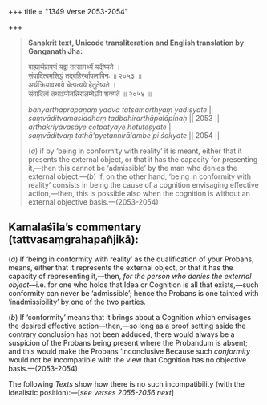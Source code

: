 +++
title = "1349 Verse 2053-2054"

+++
> **Sanskrit text, Unicode transliteration and English translation by Ganganath Jha:** 
>
> बाह्यार्थप्रापणं यद्वा तत्सामर्थ्यं यदीष्यते ।  
> संवादित्वमसिद्धं तद्बहिरर्थापलापिनः ॥ २०५३ ॥  
> अर्थक्रियावसाये चेत्पत्यये हेतुतेष्यते ।  
> संवादित्वं तथाऽप्येतन्निरालम्बेऽपि शक्यते ॥ २०५४ ॥ 
>
> *bāhyārthaprāpaṇaṃ yadvā tatsāmarthyaṃ yadīṣyate* \|  
> *saṃvāditvamasiddhaṃ tadbahirarthāpalāpinaḥ* \|\| 2053 \|\|  
> *arthakriyāvasāye cetpatyaye hetuteṣyate* \|  
> *saṃvāditvaṃ tathā'pyetannirālambe'pi śakyate* \|\| 2054 \|\| 
>
> (*a*) if by ‘being in conformity with reality’ it is meant, either that it presents the external object, or that it has the capacity for presenting it,—then this cannot be ‘admissible’ by the man who denies the external object.—(*b*) If, on the other hand, ‘being in conformity with reality’ consists in being the cause of a cognition envisaging effective action,—then, this is possible also when the cognition is without an external objective basis.—(2053-2054)



## Kamalaśīla’s commentary (tattvasaṃgrahapañjikā):

(*a*) If ‘being in conformity with reality’ as the qualification of your Probans, means, either that it represents the external object, or that it has the capacity of representing it,—then, *for the person who denies the external object*—i.e. for one who holds that Idea or Cognition is all that exists,—such conformity can never be ‘admissible’; hence the Probans is one tainted with ‘inadmissibility’ by one of the two parties.

(*b*) If ‘conformity’ means that it brings about a Cognition which envisages the desired effective action—then,—so long as a proof setting aside the contrary conclusion has not been adduced, there would always be a suspicion of the Probans being present where the Probandum is absent; and this would make the Probans ‘Inconclusive Because such *conformity* would not be incompatible with the view that Cognition has no objective basis.—(2053-2054)

The following *Texts* show how there is no such incompatibility (with the Idealistic position):—[*see verses 2055-2056 next*]


